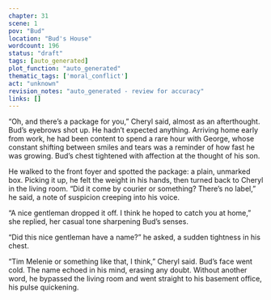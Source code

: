 ```yaml
---
chapter: 31
scene: 1
pov: "Bud"
location: "Bud's House"
wordcount: 196
status: "draft"
tags: [auto_generated]
plot_function: "auto_generated"
thematic_tags: ['moral_conflict']
act: "unknown"
revision_notes: "auto_generated - review for accuracy"
links: []
---
```


“Oh, and there’s a package for you,” Cheryl said, almost as an afterthought. Bud’s eyebrows shot up. He hadn’t expected anything. Arriving home early from work, he had been content to spend a rare hour with George, whose constant shifting between smiles and tears was a reminder of how fast he was growing. Bud’s chest tightened with affection at the thought of his son. 

He walked to the front foyer and spotted the package: a plain, unmarked box. Picking it up, he felt the weight in his hands, then turned back to Cheryl in the living room. “Did it come by courier or something? There’s no label,” he said, a note of suspicion creeping into his voice. 

“A nice gentleman dropped it off. I think he hoped to catch you at home,” she replied, her casual tone sharpening Bud’s senses. 

“Did this nice gentleman have a name?” he asked, a sudden tightness in his chest. 

“Tim Melenie or something like that, I think,” Cheryl said. Bud’s face went cold. The name echoed in his mind, erasing any doubt. Without another word, he bypassed the living room and went straight to his basement office, his pulse quickening.
